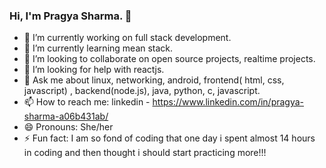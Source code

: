 ### Hi, I'm Pragya Sharma. 👋

- 🔭 I’m currently working on full stack development.
- 🌱 I’m currently learning mean stack.
- 👯 I’m looking to collaborate on open source projects, realtime projects.
- 🤔 I’m looking for help with reactjs.
- 💬 Ask me about linux, networking, android, frontend( html, css, javascript) , backend(node.js), java, python, c, javascript.
- 📫 How to reach me: linkedin - https://www.linkedin.com/in/pragya-sharma-a06b431ab/
- 😄 Pronouns: She/her
- ⚡ Fun fact: I am so fond of coding that one day i spent almost 14 hours in coding and then thought i should start practicing more!!!

